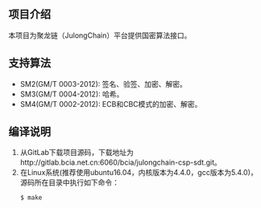 ## 项目介绍
本项目为聚龙链（JulongChain）平台提供国密算法接口。

## 支持算法
- SM2(GM/T 0003-2012): 签名、验签、加密、解密。
- SM3(GM/T 0004-2012): 哈希。
- SM4(GM/T 0002-2012): ECB和CBC模式的加密、解密。

## 编译说明
1. 从GitLab下载项目源码，下载地址为http://gitlab.bcia.net.cn:6060/bcia/julongchain-csp-sdt.git。
2. 在Linux系统(推荐使用ubuntu16.04，内核版本为4.4.0，gcc版本为5.4.0)，源码所在目录中执行如下命令：
   ```
   $ make
   ```